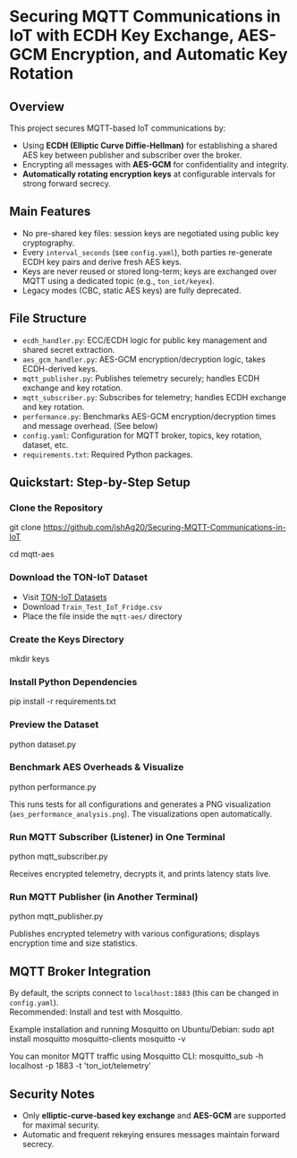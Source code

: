 # Securing MQTT Communications in IoT with ECDH Key Exchange, AES-GCM Encryption, and Automatic Key Rotation

## Overview

This project secures MQTT-based IoT communications by:

- Using **ECDH (Elliptic Curve Diffie-Hellman)** for establishing a shared AES key between publisher and subscriber over the broker.
- Encrypting all messages with **AES-GCM** for confidentiality and integrity.
- **Automatically rotating encryption keys** at configurable intervals for strong forward secrecy.

## Main Features

- No pre-shared key files: session keys are negotiated using public key cryptography.
- Every `interval_seconds` (see `config.yaml`), both parties re-generate ECDH key pairs and derive fresh AES keys.
- Keys are never reused or stored long-term; keys are exchanged over MQTT using a dedicated topic (e.g., `ton_iot/keyex`).
- Legacy modes (CBC, static AES keys) are fully deprecated.

## File Structure

- `ecdh_handler.py`: ECC/ECDH logic for public key management and shared secret extraction.
- `aes_gcm_handler.py`: AES-GCM encryption/decryption logic, takes ECDH-derived keys.
- `mqtt_publisher.py`: Publishes telemetry securely; handles ECDH exchange and key rotation.
- `mqtt_subscriber.py`: Subscribes for telemetry; handles ECDH exchange and key rotation.
- `performance.py`: Benchmarks AES-GCM encryption/decryption times and message overhead. (See below)
- `config.yaml`: Configuration for MQTT broker, topics, key rotation, dataset, etc.
- `requirements.txt`: Required Python packages.

## Quickstart: Step-by-Step Setup

### Clone the Repository
git clone https://github.com/ishAg20/Securing-MQTT-Communications-in-IoT

cd mqtt-aes

### Download the TON-IoT Dataset
- Visit [TON-IoT Datasets](https://unsw-my.sharepoint.com/personal/z5025758_ad_unsw_edu_au/_layouts/15/onedrive.aspx?id=%2Fpersonal%2Fz5025758%5Fad%5Funsw%5Fedu%5Fau%2FDocuments%2FTON%5FIoT%20datasets%2FTrain%5FTest%5Fdatasets%2FTrain%5FTest%5FIoT%5Fdataset&ga=1)
- Download `Train_Test_IoT_Fridge.csv`
- Place the file inside the `mqtt-aes/` directory

### Create the Keys Directory
mkdir keys

### Install Python Dependencies
pip install -r requirements.txt

### Preview the Dataset
python dataset.py

### Benchmark AES Overheads & Visualize
python performance.py

This runs tests for all configurations and generates a PNG visualization (`aes_performance_analysis.png`). The visualizations open automatically.

### Run MQTT Subscriber (Listener) in One Terminal
python mqtt_subscriber.py

Receives encrypted telemetry, decrypts it, and prints latency stats live.

### Run MQTT Publisher (in Another Terminal)
python mqtt_publisher.py

Publishes encrypted telemetry with various configurations; displays encryption time and size statistics.

## MQTT Broker Integration

By default, the scripts connect to `localhost:1883` (this can be changed in `config.yaml`).  
Recommended: Install and test with Mosquitto.

Example installation and running Mosquitto on Ubuntu/Debian:
sudo apt install mosquitto mosquitto-clients
mosquitto -v


You can monitor MQTT traffic using Mosquitto CLI:
mosquitto_sub -h localhost -p 1883 -t 'ton_iot/telemetry'

## Security Notes

- Only **elliptic-curve-based key exchange** and **AES-GCM** are supported for maximal security.
- Automatic and frequent rekeying ensures messages maintain forward secrecy.
